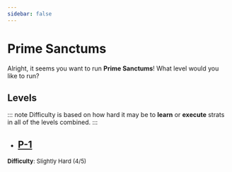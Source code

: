 ```yaml
---
sidebar: false
---
```


# Prime Sanctums

Alright, it seems you want to run **Prime Sanctums**! What level would you like to run?

## Levels
::: note Difficulty is based on how hard it may be to **learn** or **execute** strats in all of the levels combined.
:::

- ## [P-1](/any/10-prime-sanctums/any-p-1.md)
<font size="2">
    <b>Difficulty</b>: Slightly Hard (4/5)
</font>